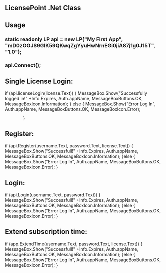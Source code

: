 ## LicensePoint .Net Class

## Usage

### static readonly LP api = new LP("My First App", "mD0zOOJS9GIK59QKwqZgYyuHwNrnEGi0jiA87j1g0J15T", "1.0");

### api.Connect();

## Single License Login:

if (api.licenseLogin(license.Text))
            {
                MessageBox.Show("Successfully logged in!" +Info.Expires, Auth.appName, MessageBoxButtons.OK, MessageBoxIcon.Information);
            }
            else
            {
                MessageBox.Show("Error Log In", Auth.appName, MessageBoxButtons.OK, MessageBoxIcon.Error);

            }
            
## Register:

if (api.Register(username.Text, password.Text, license.Text))
{
    MessageBox.Show("Successfull!" +Info.Expires, Auth.appName, MessageBoxButtons.OK, MessageBoxIcon.Information);
}else
    {
         MessageBox.Show("Error Log In", Auth.appName, MessageBoxButtons.OK, MessageBoxIcon.Error);
    }
    
## Login:
  
  if (api.Login(username.Text, password.Text))
{
   MessageBox.Show("Successfull!" +Info.Expires, Auth.appName, MessageBoxButtons.OK, MessageBoxIcon.Information);
}else
    {
         MessageBox.Show("Error Log In", Auth.appName, MessageBoxButtons.OK, MessageBoxIcon.Error);
    }
    
## Extend subscription time:

if (app.ExtendTime(username.Text, password.Text, license.Text))
{
  MessageBox.Show("Successfull!" +Info.Expires, Auth.appName, MessageBoxButtons.OK, MessageBoxIcon.Information);
}else
    {
         MessageBox.Show("Error Log In", Auth.appName, MessageBoxButtons.OK, MessageBoxIcon.Error);
    }
